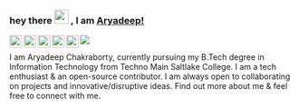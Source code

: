 <!-- Heading -->
### hey there <img src="https://media.giphy.com/media/hvRJCLFzcasrR4ia7z/giphy.gif" width="25px"> , I am [Aryadeep!](https://aryadeepit.github.io)

<a href="https://www.instagram.com/aryadeepit/">
  <img align="left" alt="Aryadeep's Instagram" width="22px" src="https://cdn-icons-png.flaticon.com/512/1409/1409946.png" />
</a>
<a href="mailto:aryadeepit@gmail.com">
  <img align="left" alt="Aryadeep's Email" width="22px" src="https://cdn-icons-png.flaticon.com/512/5968/5968534.png" />
</a>
<a href="https://twitter.com/aryadeepit">
  <img align="left" alt="Aryadeep Chakraborty | Twitter" width="22px" src="https://raw.githubusercontent.com/peterthehan/peterthehan/master/assets/twitter.svg" />
</a>
<a href="https://www.linkedin.com/in/aryadeepit/">
  <img align="left" alt="Aryadeep's LinkedIN" width="22px" src="https://raw.githubusercontent.com/peterthehan/peterthehan/master/assets/linkedin.svg" />
</a>
<a href="https://www.leetcode.com/aryadeepit/">
  <img align="left" alt="Aryadeep's leetcode" width="22px" src="https://leetcode.com/_next/static/images/logo-dark-c96c407d175e36c81e236fcfdd682a0b.png" />
</a>

![](https://visitor-badge.laobi.icu/badge?page_id=AryadeepIT.AryadeepIT)

I am Aryadeep Chakraborty, currently pursuing my B.Tech degree in Information Technology from Techno Main Saltlake College. I am a tech enthusiast & an open-source contributor. I am always open to collaborating on projects and innovative/disruptive ideas. Find out more about me & feel free to connect with me.

